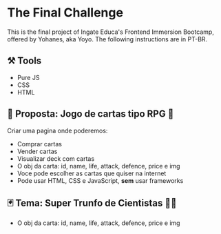 # The Final Challenge 
This is the final project of Ingate Educa's Frontend Immersion Bootcamp, offered by
Yohanes, aka Yoyo. The following instructions are in PT-BR.

## ⚒️ Tools
* Pure JS
* CSS
* HTML

## 🎲 Proposta: Jogo de cartas tipo RPG 🏪

Criar uma pagina onde poderemos:

- Comprar cartas
- Vender cartas
- Visualizar deck com cartas
- O obj da carta: id, name, life, attack, defence, price e img
- Voce pode escolher as cartas que quiser na internet
- Pode usar HTML, CSS e JavaScript, **sem** usar frameworks

## 🃏 Tema: Super Trunfo de Cientistas 👨‍🔬
- O obj da carta: id, name, life, attack, defence, price e img
